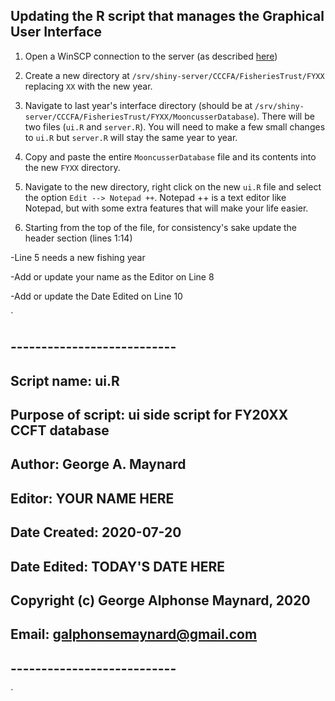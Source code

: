 ## Updating the R script that manages the Graphical User Interface

1. Open a WinSCP connection to the server (as described [here](/Manuals/WinSCPold.md))

2. Create a new directory at `/srv/shiny-server/CCCFA/FisheriesTrust/FYXX` replacing `XX` with the new year.

3. Navigate to last year's interface directory (should be at `/srv/shiny-server/CCCFA/FisheriesTrust/FYXX/MooncusserDatabase`). There will be two files (`ui.R` and `server.R`). You will need to make a few small changes to `ui.R` but `server.R` will stay the same year to year.

4. Copy and paste the entire `MooncusserDatabase` file and its contents into the new `FYXX` directory.

5. Navigate to the new directory, right click on the new `ui.R` file and select the option `Edit --> Notepad ++`. Notepad ++ is a  text editor like Notepad, but with some extra features that will make your life easier. 

6. Starting from the top of the file, for consistency's sake update the header section (lines 1:14)

  -Line 5 needs a new fishing year
  
  -Add or update your name as the Editor on Line 8
  
  -Add or update the Date Edited on Line 10

`
## ---------------------------
##
## Script name: ui.R
##
## Purpose of script: ui side script for FY20XX CCFT database
##
## Author: George A. Maynard
## Editor: YOUR NAME HERE
## Date Created: 2020-07-20
## Date Edited: TODAY'S DATE HERE
## Copyright (c) George Alphonse Maynard, 2020
## Email: galphonsemaynard@gmail.com
##
## ---------------------------
`
